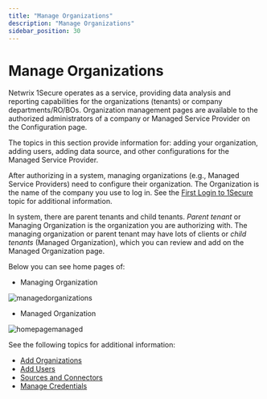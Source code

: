 ```yaml
---
title: "Manage Organizations"
description: "Manage Organizations"
sidebar_position: 30
---
```


# Manage Organizations

Netwrix 1Secure operates as a service, providing data analysis and reporting capabilities for the
organizations (tenants) or company departments/RO/BOs. Organization management pages are available
to the authorized administrators of a company or Managed Service Provider on the Configuration page.

The topics in this section provide information for: adding your organization, adding users, adding
data source, and other configurations for the Managed Service Provider.

After authorizing in a system, managing organizations (e.g., Managed Service Providers) need to configure their organization.
The Organization is the name of the company you use to log in. See the
[First Login to 1Secure](/docs/1secure/admin/login/login.md) topic for additional information.

In system, there are parent tenants and child tenants. _Parent tenant_ or Managing Organization is
the organization you are authorizing with. The managing organization or parent tenant may have lots of clients or _child
tenants_ (Managed Organization), which you can review and add on the Managed Organization page.

Below you can see home pages of:

- Managing Organization

![managedorganizations](/images/1secure/admin/organizations/managedorganizations.webp)

- Managed Organization

![homepagemanaged](/images/1secure/admin/organizations/homepagemanaged.webp)

See the following topics for additional information:

- [Add Organizations](/docs/1secure/admin/organizations/addorganizations.md)
- [Add Users](/docs/1secure/admin/organizations/addingusers/addingusers.md)
- [Sources and Connectors](/docs/1secure/admin/organizations/sourcesandconnectors/overview.md)
- [ Manage Credentials ](/docs/1secure/admin/organizations/managingcredentials.md)
